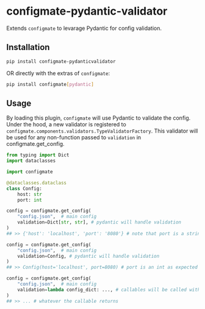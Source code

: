 # configmate-pydantic-validator
Extends `configmate` to levarage Pydantic for config validation.

## Installation
```bash
pip install configmate-pydanticvalidator
```
OR directly with the extras of `configmate`:
```bash
pip install configmate[pydantic]
```

## Usage
By loading this plugin, `configmate` will use Pydantic to validate the config. 
Under the hood, a new validator is registered to `configmate.components.validators.TypeValidatorFactory`.
This validator will be used for any non-function passed to `validation` in configmate.get_config.

```python
from typing import Dict
import dataclasses

import configmate

@dataclasses.dataclass
class Config:
    host: str
    port: int

config = configmate.get_config(
    "config.json",  # main config
    validation=Dict[str, str], # pydantic will handle validation
)
## >> {'host': 'localhost', 'port': '8080'} # note that port is a string due to pydantic

config = configmate.get_config(
    "config.json",  # main config
    validation=Config, # pydantic will handle validation
) 
## >> Config(host='localhost', port=8080) # port is an int as expected

config = configmate.get_config(
    "config.json",  # main config
    validation=lambda config_dict: ..., # callables will be called with the config dict (as without this plugin)
)
## >> ... # whatever the callable returns
```